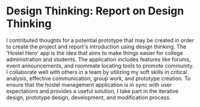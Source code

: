 # Design Thinking: Report on Design Thinking
I contributed thoughts for a potential prototype that may be created in order to create the project and report's introduction using design thinking. The 'Hostel Hero' app is the idea that aims to make things easier for college administration and students. The application includes features like forums, event announcements, and roommate locating tools to promote community. I collaborate well with others in a team by utilizing my soft skills in critical analysis, effective communication, group work, and prototype creation. To ensure that the hostel management application is in sync with user expectations and provides a useful solution, I take part in the iterative design, prototype design, development, and modification process.
